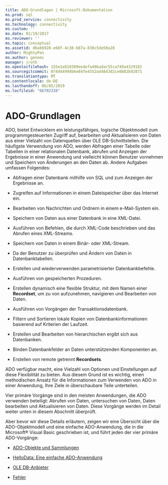 ```yaml
---
title: ADO-Grundlagen | Microsoft-Dokumentation
ms.prod: sql
ms.prod_service: connectivity
ms.technology: connectivity
ms.custom: ''
ms.date: 01/19/2017
ms.reviewer: ''
ms.topic: conceptual
ms.assetid: d6a66928-e68f-4c38-b87a-838c5de50a28
author: MightyPen
ms.author: genemi
manager: jroth
ms.openlocfilehash: 155e1e810309ee4efa40badac55ca749a4329182
ms.sourcegitcommit: 074d44994b6e84fe4552ad4843d2ce0882b92871
ms.translationtype: MT
ms.contentlocale: de-DE
ms.lasthandoff: 06/05/2019
ms.locfileid: "66702338"
---
```

# <a name="ado-fundamentals"></a>ADO-Grundlagen
ADO, bietet Entwicklern ein leistungsfähiges, logische Objektmodell zum programmgesteuerten Zugriff auf, bearbeiten und Aktualisieren von Daten aus einer Vielzahl von Datenquellen über OLE DB-Schnittstellen. Die häufigste Verwendung von ADO, werden Abfragen einer Tabelle oder Tabellen in einer relationalen Datenbank, abrufen und Anzeigen der Ergebnisse in einer Anwendung und vielleicht können Benutzer vornehmen und Speichern von Änderungen an den Daten ab. Andere Aufgaben umfassen Folgendes:  
  
-   Abfragen einer Datenbank mithilfe von SQL und zum Anzeigen der Ergebnisse an.  
  
-   Zugreifen auf Informationen in einem Dateispeicher über das Internet ein.  
  
-   Bearbeiten von Nachrichten und Ordnern in einem e-Mail-System ein.  
  
-   Speichern von Daten aus einer Datenbank in eine XML-Datei.  
  
-   Ausführen von Befehlen, die durch XML-Code beschrieben und das Abrufen eines XML-Streams.  
  
-   Speichern von Daten in einem Binär- oder XML-Stream.  
  
-   Da der Benutzer zu überprüfen und Ändern von Daten in Datenbanktabellen.  
  
-   Erstellen und wiederverwenden parametrisierter Datenbankbefehle.  
  
-   Ausführen von gespeicherten Prozeduren.  
  
-   Erstellen dynamisch eine flexible Struktur, mit dem Namen einer **Recordset**, um zu von aufzunehmen, navigieren und Bearbeiten von Daten.  
  
-   Ausführen von Vorgängen der Transaktionsdatenbank.  
  
-   Filtern und Sortieren lokale Kopien von Datenbankinformationen basierend auf Kriterien der Laufzeit.  
  
-   Erstellen und Bearbeiten von hierarchischen ergibt sich aus Datenbanken.  
  
-   Binden Datenbankfelder an Daten unterstützenden Komponenten an.  
  
-   Erstellen von remote getrennt **Recordsets**.  
  
 ADO verfügbar macht, eine Vielzahl von Optionen und Einstellungen auf diese Flexibilität zu bieten. Aus diesem Grund ist es wichtig, einen methodischen Ansatz für die Informationen zum Verwenden von ADO in einer Anwendung, Ihre Ziele in überschaubare Teile unterteilen.  
  
 Vier primäre Vorgänge sind in den meisten Anwendungen, die ADO verwenden beteiligt: Abrufen von Daten, untersuchen von Daten, Daten bearbeiten und Aktualisieren von Daten. Diese Vorgänge werden im Detail weiter unten in diesem Abschnitt überprüft.  
  
 Aber bevor wir diese Details erläutern, zeigen wir eine Übersicht über die ADO-Objektmodell und eine einfache ADO-Anwendung, die in die Microsoft® Visual Basic geschrieben ist, und führt jeden der vier primäre ADO-Vorgänge:  
  
-   [ADO-Objekte und Sammlungen](../../../ado/guide/data/ado-objects-and-collections.md)  
  
-   [HelloData: Eine einfache ADO-Anwendung](../../../ado/guide/data/hellodata-a-simple-ado-application.md)  
  
-   [OLE DB-Anbieter](../../../ado/guide/data/ole-db-providers-ado.md)  
  
-   [Fehler](../../../ado/guide/data/errors-ado.md)
